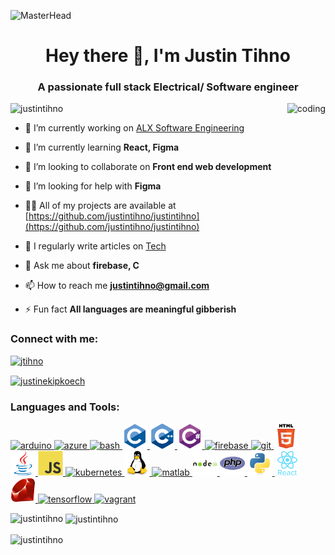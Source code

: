 ![MasterHead](https://cdna.artstation.com/p/assets/images/images/031/007/820/original/clara-rios-ezgif-com-gif-maker.gif?1602302122)
<h1 align="center">Hey there 👋, I'm Justin Tihno</h1>
<h3 align="center">A passionate full stack Electrical/ Software engineer</h3>
<img align="right" alt="coding" width"100" src="https://i.pinimg.com/originals/ef/2d/b0/ef2db0885d94fd149a4b7914923bb2a3.gif">

<p align="left"> <img src="https://komarev.com/ghpvc/?username=justintihno&label=Profile%20views&color=0e75b6&style=flat" alt="justintihno" /> </p>

- 🔭 I’m currently working on [ALX Software Engineering](https://github.com/justintihno)

- 🌱 I’m currently learning **React, Figma**

- 👯 I’m looking to collaborate on **Front end web development**

- 🤝 I’m looking for help with **Figma**

- 👨‍💻 All of my projects are available at [https://github.com/justintihno/justintihno](https://github.com/justintihno/justintihno)

- 📝 I regularly write articles on [Tech](Tech)

- 💬 Ask me about **firebase, C**

- 📫 How to reach me **justintihno@gmail.com**

- ⚡ Fun fact **All languages are meaningful gibberish**
<h3 align="left">Connect with me:</h3>
<p align="left">
<a align="right"> <a href="https://twitter.com/jtihno" target="blank"><img src="https://img.shields.io/twitter/follow/jtihno?logo=twitter&style=for-the-badge" alt="jtihno" /></a>

<a href="https://linkedin.com/in/justinekipkoech" target="blank"><img align="center" src="https://raw.githubusercontent.com/rahuldkjain/github-profile-readme-generator/master/src/images/icons/Social/linked-in-alt.svg" alt="justinekipkoech" height="20" width="30" /></a>
</p>


<h3 align="left">Languages and Tools:</h3>
<p align="left"> <a href="https://www.arduino.cc/" target="_blank" rel="noreferrer"> <img src="https://cdn.worldvectorlogo.com/logos/arduino-1.svg" alt="arduino" width="40" height="40"/> </a> <a href="https://azure.microsoft.com/en-in/" target="_blank" rel="noreferrer"> <img src="https://www.vectorlogo.zone/logos/microsoft_azure/microsoft_azure-icon.svg" alt="azure" width="40" height="40"/> </a> <a href="https://www.gnu.org/software/bash/" target="_blank" rel="noreferrer"> <img src="https://www.vectorlogo.zone/logos/gnu_bash/gnu_bash-icon.svg" alt="bash" width="40" height="40"/> </a> <a href="https://www.cprogramming.com/" target="_blank" rel="noreferrer"> <img src="https://raw.githubusercontent.com/devicons/devicon/master/icons/c/c-original.svg" alt="c" width="40" height="40"/> </a> <a href="https://www.w3schools.com/cpp/" target="_blank" rel="noreferrer"> <img src="https://raw.githubusercontent.com/devicons/devicon/master/icons/cplusplus/cplusplus-original.svg" alt="cplusplus" width="40" height="40"/> </a> <a href="https://www.w3schools.com/cs/" target="_blank" rel="noreferrer"> <img src="https://raw.githubusercontent.com/devicons/devicon/master/icons/csharp/csharp-original.svg" alt="csharp" width="40" height="40"/> </a> <a href="https://firebase.google.com/" target="_blank" rel="noreferrer"> <img src="https://www.vectorlogo.zone/logos/firebase/firebase-icon.svg" alt="firebase" width="40" height="40"/> </a> <a href="https://git-scm.com/" target="_blank" rel="noreferrer"> <img src="https://www.vectorlogo.zone/logos/git-scm/git-scm-icon.svg" alt="git" width="40" height="40"/> </a> <a href="https://www.w3.org/html/" target="_blank" rel="noreferrer"> <img src="https://raw.githubusercontent.com/devicons/devicon/master/icons/html5/html5-original-wordmark.svg" alt="html5" width="40" height="40"/> </a> <a href="https://www.java.com" target="_blank" rel="noreferrer"> <img src="https://raw.githubusercontent.com/devicons/devicon/master/icons/java/java-original.svg" alt="java" width="40" height="40"/> </a> <a href="https://developer.mozilla.org/en-US/docs/Web/JavaScript" target="_blank" rel="noreferrer"> <img src="https://raw.githubusercontent.com/devicons/devicon/master/icons/javascript/javascript-original.svg" alt="javascript" width="40" height="40"/> </a> <a href="https://kubernetes.io" target="_blank" rel="noreferrer"> <img src="https://www.vectorlogo.zone/logos/kubernetes/kubernetes-icon.svg" alt="kubernetes" width="40" height="40"/> </a> <a href="https://www.linux.org/" target="_blank" rel="noreferrer"> <img src="https://raw.githubusercontent.com/devicons/devicon/master/icons/linux/linux-original.svg" alt="linux" width="40" height="40"/> </a> <a href="https://www.mathworks.com/" target="_blank" rel="noreferrer"> <img src="https://upload.wikimedia.org/wikipedia/commons/2/21/Matlab_Logo.png" alt="matlab" width="40" height="40"/> </a> <a href="https://nodejs.org" target="_blank" rel="noreferrer"> <img src="https://raw.githubusercontent.com/devicons/devicon/master/icons/nodejs/nodejs-original-wordmark.svg" alt="nodejs" width="40" height="40"/> </a> <a href="https://www.php.net" target="_blank" rel="noreferrer"> <img src="https://raw.githubusercontent.com/devicons/devicon/master/icons/php/php-original.svg" alt="php" width="40" height="40"/> </a> <a href="https://www.python.org" target="_blank" rel="noreferrer"> <img src="https://raw.githubusercontent.com/devicons/devicon/master/icons/python/python-original.svg" alt="python" width="40" height="40"/> </a> <a href="https://reactjs.org/" target="_blank" rel="noreferrer"> <img src="https://raw.githubusercontent.com/devicons/devicon/master/icons/react/react-original-wordmark.svg" alt="react" width="40" height="40"/> </a> <a href="https://www.ruby-lang.org/en/" target="_blank" rel="noreferrer"> <img src="https://raw.githubusercontent.com/devicons/devicon/master/icons/ruby/ruby-original.svg" alt="ruby" width="40" height="40"/> </a> <a href="https://www.tensorflow.org" target="_blank" rel="noreferrer"> <img src="https://www.vectorlogo.zone/logos/tensorflow/tensorflow-icon.svg" alt="tensorflow" width="40" height="40"/> </a> <a href="https://www.vagrantup.com/" target="_blank" rel="noreferrer"> <img src="https://www.vectorlogo.zone/logos/vagrantup/vagrantup-icon.svg" alt="vagrant" width="40" height="40"/> </a> </p>

<p><img align="left" src="https://github-readme-stats.vercel.app/api/top-langs?username=justintihno&show_icons=true&locale=en&layout=compact" alt="justintihno" /></p>

<p>&nbsp;<img align="center" src="https://github-readme-stats.vercel.app/api?username=justintihno&show_icons=true&locale=en" alt="justintihno" /></p>

<p><img align="center" src="https://github-readme-streak-stats.herokuapp.com/?user=justintihno&" alt="justintihno" /></p>
